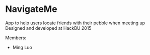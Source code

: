 # NavigateMe
App to help users locate friends with their pebble when meeting up
Designed and developed at HackBU 2015

Members:
- Ming Luo
